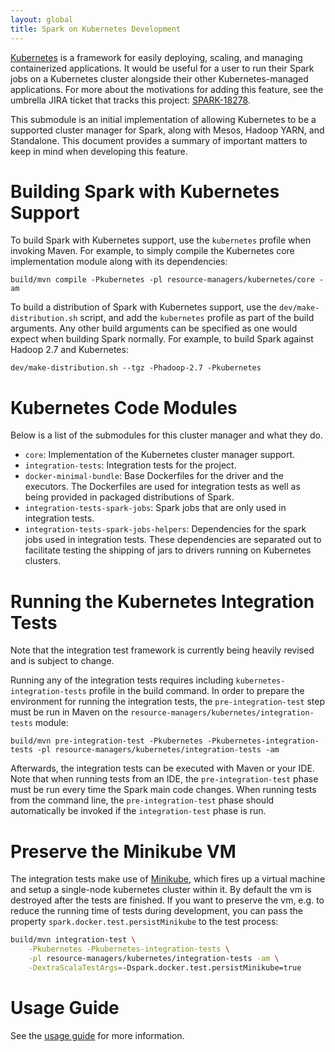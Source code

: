 ```yaml
---
layout: global
title: Spark on Kubernetes Development
---
```


[Kubernetes](https://kubernetes.io/) is a framework for easily deploying, scaling, and managing containerized
applications. It would be useful for a user to run their Spark jobs on a Kubernetes cluster alongside their
other Kubernetes-managed applications. For more about the motivations for adding this feature, see the umbrella JIRA
ticket that tracks this project: [SPARK-18278](https://issues.apache.org/jira/browse/SPARK-18278).

This submodule is an initial implementation of allowing Kubernetes to be a
supported cluster manager for Spark, along with Mesos, Hadoop YARN, and Standalone. This document provides a summary of
important matters to keep in mind when developing this feature.

# Building Spark with Kubernetes Support

To build Spark with Kubernetes support, use the `kubernetes` profile when invoking Maven. For example, to simply compile
the Kubernetes core implementation module along with its dependencies:

    build/mvn compile -Pkubernetes -pl resource-managers/kubernetes/core -am

To build a distribution of Spark with Kubernetes support, use the `dev/make-distribution.sh` script, and add the
`kubernetes` profile as part of the build arguments. Any other build arguments can be specified as one would expect when
building Spark normally. For example, to build Spark against Hadoop 2.7 and Kubernetes:

    dev/make-distribution.sh --tgz -Phadoop-2.7 -Pkubernetes

# Kubernetes Code Modules

Below is a list of the submodules for this cluster manager and what they do.

* `core`: Implementation of the Kubernetes cluster manager support.
* `integration-tests`: Integration tests for the project.
* `docker-minimal-bundle`: Base Dockerfiles for the driver and the executors. The Dockerfiles are used for integration
  tests as well as being provided in packaged distributions of Spark.
* `integration-tests-spark-jobs`: Spark jobs that are only used in integration tests.
* `integration-tests-spark-jobs-helpers`: Dependencies for the spark jobs used in integration tests. These dependencies
  are separated out to facilitate testing the shipping of jars to drivers running on Kubernetes clusters.

# Running the Kubernetes Integration Tests

Note that the integration test framework is currently being heavily revised and is subject to change.

Running any of the integration tests requires including `kubernetes-integration-tests` profile in the build command. In
order to prepare the environment for running the integration tests, the `pre-integration-test` step must be run in Maven
on the `resource-managers/kubernetes/integration-tests` module:

    build/mvn pre-integration-test -Pkubernetes -Pkubernetes-integration-tests -pl resource-managers/kubernetes/integration-tests -am
 
Afterwards, the integration tests can be executed with Maven or your IDE. Note that when running tests from an IDE, the
`pre-integration-test` phase must be run every time the Spark main code changes. When running tests from the
command line, the `pre-integration-test` phase should automatically be invoked if the `integration-test` phase is run.

# Preserve the Minikube VM

The integration tests make use of [Minikube](https://github.com/kubernetes/minikube), which fires up a virtual machine
and setup a single-node kubernetes cluster within it. By default the vm is destroyed after the tests are finished.
If you want to preserve the vm, e.g. to reduce the running time of tests during development, you can pass the property
`spark.docker.test.persistMinikube` to the test process:

```sh
build/mvn integration-test \
    -Pkubernetes -Pkubernetes-integration-tests \
    -pl resource-managers/kubernetes/integration-tests -am \
    -DextraScalaTestArgs=-Dspark.docker.test.persistMinikube=true
```

# Usage Guide

See the [usage guide](../../docs/running-on-kubernetes.md) for more information.
